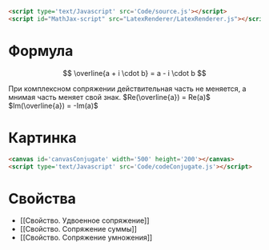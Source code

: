```html
<script type='text/Javascript' src='Code/source.js'></script>
<script id="MathJax-script" src="LatexRenderer/LatexRenderer.js"></script>
```

# Формула
$$ \overline{a + i \cdot b} = a - i \cdot b $$

При комплексном сопряжении действительная часть не меняется, а мнимая часть меняет свой знак.
$Re(\overline{a}) = Re(a)$
$Im(\overline{a}) = -Im(a)$
# Картинка

```html
<canvas id='canvasConjugate' width='500' height='200'></canvas>
<script type='text/Javascript' src='Code/codeConjugate.js'></script>
```

# Свойства
- [[Свойство. Удвоенное сопряжение]]
- [[Свойство. Сопряжение суммы]]
- [[Свойство. Сопряжение умножения]]


